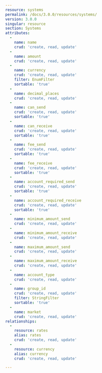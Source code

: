 ```yaml
---
resource: systems
permalink: /docs/3.0.0/resources/systems/
version: 3.0.0
singular: resource
section: Systems
attributes:
  -
    name: name
    crud: 'create, read, update'
  -
    name: amount
    crud: 'create, read, update'
  -
    name: currency
    crud: 'create, read, update'
    filter: EnumFilter
    sortable: 'true'
  -
    name: decimal_places
    crud: 'create, read, update'
  -
    name: can_send
    crud: 'create, read, update'
    sortable: 'true'
  -
    name: can_receive
    crud: 'create, read, update'
    sortable: 'true'
  -
    name: fee_send
    crud: 'create, read, update'
    sortable: 'true'
  -
    name: fee_receive
    crud: 'create, read, update'
    sortable: 'true'
  -
    name: account_required_send
    crud: 'create, read, update'
    sortable: 'true'
  -
    name: account_required_receive
    crud: 'create, read, update'
    sortable: 'true'
  -
    name: minimum_amount_send
    crud: 'create, read, update'
  -
    name: minimum_amount_receive
    crud: 'create, read, update'
  -
    name: maximum_amount_send
    crud: 'create, read, update'
  -
    name: maximum_amount_receive
    crud: 'create, read, update'
  -
    name: account_type
    crud: 'create, read, update'
  -
    name: group_id
    crud: 'create, read, update'
    filter: StringFilter
    sortable: 'true'
  -
    name: market
    crud: 'create, read, update'
relationships:
  -
    resource: rates
    alias: rates
    crud: 'create, read, update'
  -
    resource: currency
    alias: currency
    crud: 'create, read, update'

---
```

